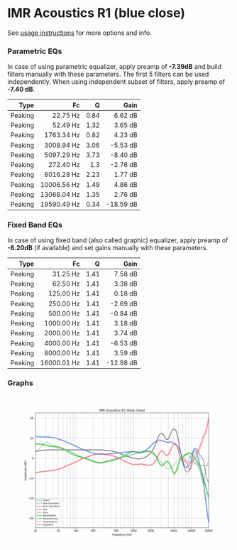 # IMR Acoustics R1 (blue close)
See [usage instructions](https://github.com/jaakkopasanen/AutoEq#usage) for more options and info.

### Parametric EQs
In case of using parametric equalizer, apply preamp of **-7.39dB** and build filters manually
with these parameters. The first 5 filters can be used independently.
When using independent subset of filters, apply preamp of **-7.40 dB**.

| Type    | Fc          |    Q | Gain      |
|--------:|------------:|-----:|----------:|
| Peaking | 22.75 Hz    | 0.84 | 6.62 dB   |
| Peaking | 52.49 Hz    | 1.32 | 3.65 dB   |
| Peaking | 1763.34 Hz  | 0.82 | 4.23 dB   |
| Peaking | 3008.94 Hz  | 3.06 | -5.53 dB  |
| Peaking | 5097.29 Hz  | 3.73 | -8.40 dB  |
| Peaking | 272.40 Hz   | 1.3  | -2.76 dB  |
| Peaking | 8016.28 Hz  | 2.23 | 1.77 dB   |
| Peaking | 10006.56 Hz | 1.49 | 4.86 dB   |
| Peaking | 13068.04 Hz | 1.35 | 2.76 dB   |
| Peaking | 19590.49 Hz | 0.34 | -18.59 dB |

### Fixed Band EQs
In case of using fixed band (also called graphic) equalizer, apply preamp of **-8.20dB**
(if available) and set gains manually with these parameters.

| Type    | Fc          |    Q | Gain      |
|--------:|------------:|-----:|----------:|
| Peaking | 31.25 Hz    | 1.41 | 7.58 dB   |
| Peaking | 62.50 Hz    | 1.41 | 3.38 dB   |
| Peaking | 125.00 Hz   | 1.41 | 0.18 dB   |
| Peaking | 250.00 Hz   | 1.41 | -2.69 dB  |
| Peaking | 500.00 Hz   | 1.41 | -0.84 dB  |
| Peaking | 1000.00 Hz  | 1.41 | 3.18 dB   |
| Peaking | 2000.00 Hz  | 1.41 | 3.74 dB   |
| Peaking | 4000.00 Hz  | 1.41 | -6.53 dB  |
| Peaking | 8000.00 Hz  | 1.41 | 3.59 dB   |
| Peaking | 16000.01 Hz | 1.41 | -12.98 dB |

### Graphs
![](./IMR%20Acoustics%20R1%20(blue%20close).png)